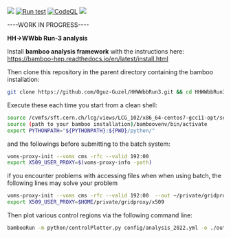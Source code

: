 ![](https://img.shields.io/github/v/tag/Oguz-Guzel/HHWWbbRun3)
[![Run test](https://github.com/Oguz-Guzel/HHWWbbRun3/actions/workflows/python_test.yml/badge.svg)](https://github.com/Oguz-Guzel/HHWWbbRun3/actions/workflows/python_test.yml)
[![CodeQL](https://github.com/Oguz-Guzel/HHWWbbRun3/actions/workflows/github-code-scanning/codeql/badge.svg)](https://github.com/Oguz-Guzel/HHWWbbRun3/actions/workflows/github-code-scanning/codeql)
![](https://img.shields.io/badge/CMS-Run3-blue)

----WORK IN PROGRESS----

**HH->WWbb Run-3 analysis**

Install **bamboo analysis framework** with the instructions here: https://bamboo-hep.readthedocs.io/en/latest/install.html

Then clone this repository in the parent directory containing the bamboo installation:

```bash
git clone https://github.com/Oguz-Guzel/HHWWbbRun3.git && cd HHWWbbRun3
```

Execute these each time you start from a clean shell:
```bash
source /cvmfs/sft.cern.ch/lcg/views/LCG_102/x86_64-centos7-gcc11-opt/setup.sh
source (path to your bamboo installation)/bamboovenv/bin/activate
export PYTHONPATH="${PYTHONPATH}:${PWD}/python/"
```

and the followings before submitting to the batch system:

```bash
voms-proxy-init --voms cms -rfc --valid 192:00 
export X509_USER_PROXY=$(voms-proxy-info -path)
```
if you encounter problems with accessing files when when using batch, the following lines may solve your problem

```bash
voms-proxy-init --voms cms -rfc --valid 192:00  --out ~/private/gridproxy/x509
export X509_USER_PROXY=$HOME/private/gridproxy/x509
```

Then plot various control regions via the following command line:

```bash
bambooRun -m python/controlPlotter.py config/analysis_2022.yml -o ./outputDir/ --envConfig config/ingrid.ini --distributed=driver
```
